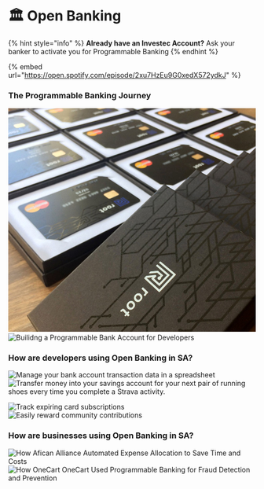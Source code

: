 # 🏛 Open Banking

{% hint style="info" %}
**Already have an Investec Account?** Ask your banker to activate you for Programmable Banking&#x20;
{% endhint %}

{% embed url="https://open.spotify.com/episode/2xu7HzEu9G0xedX572ydkJ" %}

### The Programmable Banking Journey&#x20;

![Root: Fully Programmable Bank Account for Developers](<../.gitbook/assets/ggggg (1).jpeg>) ![Builidng a Programmable Bank Account for Developers](../.gitbook/assets/Investec\_Computer-with-different-elements\_inner-article.png)

### How are developers using Open Banking in SA?&#x20;

![Manage your bank account transaction data in a spreadsheet ](<../.gitbook/assets/OfferZen\_Investec\_PB\_How-we-built-spreadsheet-banking-in-a-day\_blog-inner-article-image--1- (1).png>) ![Transfer money into your savings account for your next pair of running shoes every time you complete a Strava activity.](../.gitbook/assets/OfferZen\_Investec\_PB\_How-to-save-money-while-you-re-running\_blog-Inner-image.png)

![Track expiring card subscriptions](../.gitbook/assets/Programmable-Banking-Community--Don-t-Get-Caught-Out-by-Expiring-Subscriptions-Again\_Inner-Article-Image.png) ![Easily reward community contributions](../.gitbook/assets/Programmable-Banking-Project--Transparent-Rewards-for-Open-Source-Contributors\_Inner-Article-Image-1.png)

### How are businesses using Open Banking in SA?&#x20;

![How Afican Alliance Automated Expense Allocation to Save Time and Costs ](../.gitbook/assets/Kevin\_How-African-Alliance-Automated-Expense-Allocation-to-Save-Time-and-Costs\_Inner-Article-Image.png) ![How OneCart OneCart Used Programmable Banking for Fraud Detection and Prevention](../.gitbook/assets/Michael\_Programmable-Banking-Community--Using-programmable-banking-for-fraud-detection-and-prevention\_Inner-Article-Image.png)
